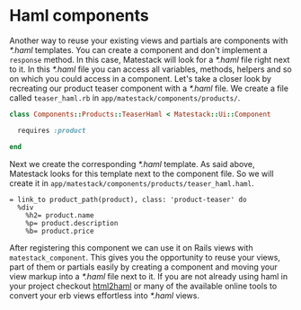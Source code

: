 # Haml components

Another way to reuse your existing views and partials are components with _*.haml_ templates. You can create a component and don't implement a `response` method. In this case, Matestack will look for a _*.haml_ file right next to it. In this _*.haml_ file you can access all variables, methods, helpers and so on which you could access in a component. Let's take a closer look by recreating our product teaser component with a _*.haml_ file. We create a file called `teaser_haml.rb` in `app/matestack/components/products/`.

```ruby
class Components::Products::TeaserHaml < Matestack::Ui::Component

  requires :product

end
```

Next we create the corresponding _*.haml_ template. As said above, Matestack looks for this template next to the component file. So we will create it in `app/matestack/components/products/teaser_haml.haml`.

```
= link_to product_path(product), class: 'product-teaser' do
  %div
    %h2= product.name
    %p= product.description
    %b= product.price
```

After registering this component we can use it on Rails views with `matestack_component`. This gives you the opportunity to reuse your views, part of them or partials easily by creating a component and moving your view markup into a _*.haml_ file next to it. If you are not already using haml in your project checkout [html2haml](https://github.com/haml/html2haml) or many of the available online tools to convert your erb views effortless into _*.haml_ views.
